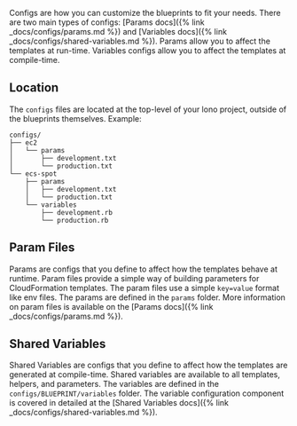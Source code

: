 Configs are how you can customize the blueprints to fit your needs.  There are two main types of configs: [Params docs]({% link _docs/configs/params.md %}) and [Variables docs]({% link _docs/configs/shared-variables.md %}). Params allow you to affect the templates at run-time. Variables configs allow you to affect the templates at compile-time.

## Location

The `configs` files are located at the top-level of your lono project, outside of the blueprints themselves.  Example:

    configs/
    ├── ec2
    │   └── params
    │       ├── development.txt
    │       └── production.txt
    └── ecs-spot
        ├── params
        │   ├── development.txt
        │   └── production.txt
        └── variables
            ├── development.rb
            └── production.rb

## Param Files

Params are configs that you define to affect how the templates behave at runtime.  Param files provide a simple way of building parameters for CloudFormation templates. The param files use a simple `key=value` format like env files. The params are defined in the `params` folder.  More information on param files is available on the [Params docs]({% link _docs/configs/params.md %}).

## Shared Variables

Shared Variables are configs that you define to affect how the templates are generated at compile-time.  Shared variables are available to all templates, helpers, and parameters.  The variables are defined in the `configs/BLUEPRINT/variables` folder.  The variable configuration component is covered in detailed at the [Shared Variables docs]({% link _docs/configs/shared-variables.md %}).
